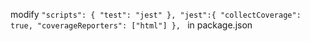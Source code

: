modify
``"scripts": {
    "test": "jest"
  },
  "jest":{
    "collectCoverage": true,
    "coverageReporters": ["html"]
  },
``
  in package.json

